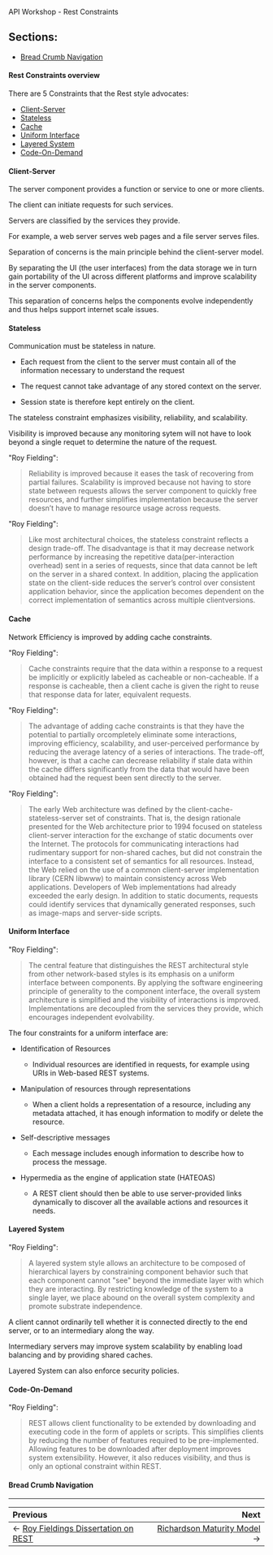 API Workshop - Rest Constraints

## Sections:

* [Bread Crumb Navigation](#bread-crumb-navigation)

#### Rest Constraints overview

There are 5 Constraints that the Rest style advocates:

* [Client-Server](https://en.wikipedia.org/wiki/Client%E2%80%93server_model)
* [Stateless](https://en.wikipedia.org/wiki/State_%28computer_science%29)
* [Cache](https://en.wikipedia.org/wiki/Cache_%28computing%29)
* [Uniform Interface](https://en.wikipedia.org/wiki/Representational_state_transfer#Uniform_interface)
* [Layered System](https://en.wikipedia.org/wiki/Layered_system)
* [Code-On-Demand](https://en.wikipedia.org/wiki/Code_on_demand)

#### Client-Server

The server component provides a function or service to one or more clients.

The client can initiate requests for such services.

Servers are classified by the services they provide.

For example, a web server serves web pages and a file server serves files.

Separation of concerns is  the main principle behind the client-server model.

By separating the UI (the user interfaces) from the data storage we in turn gain portability of the UI across different platforms and improve scalability in the server components.

This separation of concerns helps the components evolve independently and thus helps support internet scale issues.

#### Stateless

Communication must be stateless in nature.

* Each  request  from the client to the server  must  contain  all  of  the  information  necessary  to understand the  request

* The request cannot  take  advantage  of  any  stored  context  on  the  server.

* Session state is therefore kept entirely on the client.

The stateless constraint emphasizes visibility, reliability, and scalability.

Visibility is improved because any monitoring sytem will not have to look beyond a single requet to determine the nature of the request.

"Roy Fielding":

> Reliability is improved because it eases the task of recovering from partial failures. Scalability is improved because not  having  to  store  state  between  requests  allows  the  server  component  to  quickly  free resources,  and  further  simplifies  implementation  because  the  server  doesn’t  have  to manage resource usage across requests.

"Roy Fielding":

> Like most architectural choices, the stateless constraint reflects a design trade-off. The disadvantage is that it may decrease network performance by increasing the repetitive data(per-interaction overhead) sent in a series of requests, since that data cannot be left on the server  in  a  shared  context.  In  addition,  placing  the  application  state  on  the  client-side reduces  the  server’s  control  over  consistent  application  behavior,  since  the  application becomes  dependent  on  the  correct  implementation  of  semantics  across  multiple  clientversions.

#### Cache

Network Efficiency is improved by adding cache constraints.

"Roy Fielding":

> Cache constraints require that the data within  a  response  to  a  request  be  implicitly  or  explicitly  labeled  as  cacheable  or  non-cacheable.  If  a  response  is  cacheable,  then  a  client  cache  is  given  the  right  to  reuse  that response data for later, equivalent requests.

"Roy Fielding":

> The advantage of adding cache constraints is that they have the potential to partially orcompletely  eliminate  some  interactions,  improving  efficiency,  scalability,  and  user-perceived  performance  by  reducing  the  average  latency  of  a  series  of  interactions.  The trade-off,  however,  is  that  a  cache  can  decrease  reliability  if  stale  data  within  the  cache differs significantly from the data that would have been obtained had the request been sent directly to the server.

"Roy Fielding":

> The  early  Web  architecture was defined by the client-cache-stateless-server set of constraints. That is, the design rationale presented  for  the  Web  architecture  prior  to  1994  focused  on  stateless  client-server interaction  for  the  exchange  of  static  documents  over  the  Internet.  The  protocols  for communicating  interactions  had  rudimentary  support  for  non-shared  caches,  but  did  not constrain the interface to a consistent set of semantics for all resources. Instead, the Web relied  on  the  use  of  a  common  client-server  implementation  library  (CERN  libwww)  to maintain consistency across Web applications. Developers  of  Web  implementations  had  already  exceeded  the  early  design.  In addition to static documents, requests could identify services that dynamically generated responses,  such  as  image-maps and  server-side  scripts.

#### Uniform Interface

"Roy Fielding":

> The  central  feature  that  distinguishes  the  REST  architectural  style  from  other  network-based styles is its emphasis on a uniform interface between components. By applying the software engineering principle of generality to the component interface, the overall  system  architecture  is  simplified  and  the  visibility  of  interactions  is  improved. Implementations  are  decoupled  from  the  services  they  provide,  which  encourages independent  evolvability.

The four constraints for a uniform interface are:

* Identification of Resources
  * Individual resources are identified in requests, for example using URIs in Web-based REST systems.

* Manipulation  of  resources  through  representations
  * When a client holds a representation of a resource, including any metadata attached, it has enough information to modify or delete the resource.

* Self-descriptive messages
  * Each message includes enough information to describe how to process the message.

* Hypermedia as the engine of application state (HATEOAS)
  * A REST client should then be able to use server-provided links dynamically to discover all the available actions and resources it needs.


#### Layered System

"Roy Fielding":

> A layered  system style allows  an  architecture  to  be  composed  of  hierarchical  layers  by  constraining  component behavior such that each component cannot "see" beyond the immediate layer with which they are interacting. By restricting knowledge of the system to a single layer, we place abound on the overall system complexity and promote substrate independence.

A client cannot ordinarily tell whether it is connected directly to the end server, or to an intermediary along the way.

Intermediary servers may improve system scalability by enabling load balancing and by providing shared caches.

Layered System can also enforce security policies.

#### Code-On-Demand

"Roy Fielding":

> REST allows client functionality to be extended by downloading and executing code in the form of applets or scripts. This simplifies clients by reducing the number of features required to be pre-implemented. Allowing features to be downloaded after deployment improves system extensibility. However, it also reduces visibility, and thus is only an optional constraint within REST.

#### Bread Crumb Navigation
_________________________

Previous | Next
:------- | ---:
← [Roy Fieldings Dissertation on REST](./rest-dissertation.md) | [Richardson Maturity Model](./maturity-model.md) →
